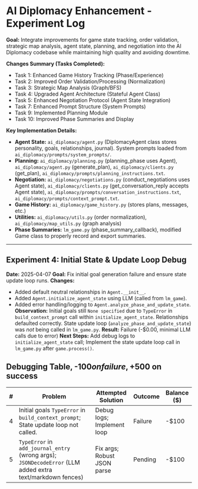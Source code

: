 # AI Diplomacy Enhancement - Experiment Log

**Goal:** Integrate improvements for game state tracking, order validation, strategic map analysis, agent state, planning, and negotiation into the AI Diplomacy codebase while maintaining high quality and avoiding downtime.

**Changes Summary (Tasks Completed):**
- Task 1: Enhanced Game History Tracking (Phase/Experience)
- Task 2: Improved Order Validation/Processing (Normalization)
- Task 3: Strategic Map Analysis (Graph/BFS)
- Task 4: Upgraded Agent Architecture (Stateful Agent Class)
- Task 5: Enhanced Negotiation Protocol (Agent State Integration)
- Task 7: Enhanced Prompt Structure (System Prompts)
- Task 9: Implemented Planning Module
- Task 10: Improved Phase Summaries and Display

**Key Implementation Details:**
- **Agent State:** `ai_diplomacy/agent.py` (DiplomacyAgent class stores personality, goals, relationships, journal). System prompts loaded from `ai_diplomacy/prompts/system_prompts/`.
- **Planning:** `ai_diplomacy/planning.py` (planning_phase uses Agent), `ai_diplomacy/agent.py` (generate_plan), `ai_diplomacy/clients.py` (get_plan), `ai_diplomacy/prompts/planning_instructions.txt`.
- **Negotiation:** `ai_diplomacy/negotiations.py` (conduct_negotiations uses Agent state), `ai_diplomacy/clients.py` (get_conversation_reply accepts Agent state), `ai_diplomacy/prompts/conversation_instructions.txt`, `ai_diplomacy/prompts/context_prompt.txt`.
- **Game History:** `ai_diplomacy/game_history.py` (stores plans, messages, etc.)
- **Utilities:** `ai_diplomacy/utils.py` (order normalization), `ai_diplomacy/map_utils.py` (graph analysis)
- **Phase Summaries:** `lm_game.py` (phase_summary_callback), modified Game class to properly record and export summaries.

---

## Experiment 4: Initial State & Update Loop Debug

**Date:** 2025-04-07
**Goal:** Fix initial goal generation failure and ensure state update loop runs.
**Changes:** 
- Added default neutral relationships in `Agent.__init__`.
- Added `Agent.initialize_agent_state` using LLM (called from `lm_game`).
- Added error handling/logging to `Agent.analyze_phase_and_update_state`.
**Observation:** Initial goals still `None specified` due to `TypeError` in `build_context_prompt` call within `initialize_agent_state`. Relationships defaulted correctly. State update loop (`analyze_phase_and_update_state`) was *not* being called in `lm_game.py`.
**Result:** Failure (-$0.00, minimal LLM calls due to error)
**Next Steps:** Add debug logs to `initialize_agent_state` call; Implement the state update loop call in `lm_game.py` after `game.process()`.

## Debugging Table, -$100 on failure, +$500 on success 

| # | Problem                                                                                                | Attempted Solution         | Outcome | Balance ($) |
|---|--------------------------------------------------------------------------------------------------------|----------------------------|---------|-------------|
| 4 | Initial goals `TypeError` in `build_context_prompt`; State update loop not called.                      | Debug logs; Implement loop | Failure | -$100       |
| 5 | `TypeError` in `add_journal_entry` (wrong args); `JSONDecodeError` (LLM added extra text/markdown fences) | Fix args; Robust JSON parse | Pending | -$100       |
